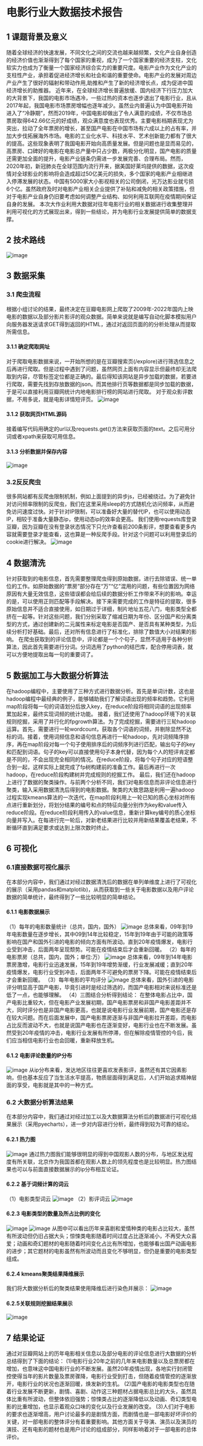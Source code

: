 # 电影行业大数据技术报告
## 1 课题背景及意义
随着全球经济的快速发展，不同文化之间的交流也越来越频繁，文化产业自身创造的经济价值也渐渐得到了每个国家的重视，成为了一个国家重要的经济支柱，文化软实力也成为了衡量一个国家经济综合实力的重要尺度。电影产业作为文化产业的支柱性产业，承担着促进经济增长和社会和谐的重要使命。电影产业的发展对周边产业产生了很好的辐射和带动作用,助推和产生了新的经济增长点，成为促进中国经济增长的助推器。
近年来，在全球经济增长普遍放缓、国内经济下行压力加大的大背景下，我国的电影市场遇冷，一些过热的资本也逐步退出了电影行业，且从2017年起，我国电影市场票房增幅也逐年减少。虽然业内普遍认为中国电影开始进入了“冷静期”，然而2019年，中国电影却做出了令人满意的成绩，不仅市场总票房取得642.66亿元的好成绩，观众满意度也表现优秀。主要电影档期表现尤为突出，拉动了全年票房的增长，甚至国产电影在中国市场有六成以上的占有率，并加大步伐拓展海外市场。电影的工业化水平、科技水平、艺术创新能力都有了很大的提高。这些现象表明了我国电影开始向高质量发展。但是问题也是显而易见的，高票房、口碑好的电影在电影总产量中只占少数，两极分化明显，国产电影的质量还需更加全面的提升，电影产业链条仍需进一步发展完善、合理布局。然而，2020年初，新冠肺炎在全球范围内流行开来，据美国好莱坞提供的数据，这次疫情对全球影业的影响将会造成超过50亿美元的损失，多个国家的电影产业相继进入停滞发展的状态。中国有5000家大小影视相关的公司倒闭，光万达影业就亏损6个亿。虽然政府及时对电影产业相关企业提供了补贴和减免的相关政策措施，但对于电影产业自身仍旧要考虑如何调整产业结构、如何利用互联网在疫情期间保证自身的发展。
本次大作业利用大数据对往年电影行业的相关数据进行收集整理并利用可视化的方式展现出来，得到一些结论，并为电影行业发展提供简单的数据支撑。

## 2 技术路线
![image](https://github.com/sjh126/movie_bd/blob/pic-mv/technology_roadmap.png)

## 3 数据采集

### 3.1 爬虫流程
根据小组讨论的结果，最终决定在豆瓣电影网上爬取了2009年-2022年国内上映电影的数据以及部分影片影评的观众数据。简单来说就是编写自动化脚本模拟用户向服务器发送请求GET得到返回的HTML，通过对返回页面的的分析处理从而提取所需信息。

#### 3.1.1 确定爬取网址
对于爬取电影数据来说，一开始所想的是在豆瓣搜索页(/explore)进行筛选信息之后再进行爬取。但是过程中遇到了问题，虽然网页上面有内容显示但最终却无法爬取到内容，尽管标签定位都是正确的。最后得知该网站是异步加载的数据，若要进行爬取，需要先找到存放数据的json。而其他排行页等数据都是同步加载的数据，于是可以直接利用豆瓣网统计内地电影排行榜的网站进行爬取。
对于观众影评数据，不用多说，就是电影详情短评页。
![image](https://github.com/sjh126/movie_bd/blob/pic-mv/pic_2.png)

#### 3.1.2 获取网页HTML源码
接着编写代码用确定的url以及requests.get()方法来获取页面的text。之后可用分词或者xpath来获取可用信息。

#### 3.1.3 分析数据并保存内容
![image](https://github.com/sjh126/movie_bd/blob/pic-mv/pic_3.png)

### 3.2反反爬虫
很多网站都有反爬虫限制机制，例如上面提到的异步js，已经被绕过。为了避免针对访问频率限制的反爬虫，我们在这里采用sleep的方式随机化访问频率，从而避免访问速度过快。对于针对IP限制，可以准备好大量的替代IP，也可以使用动态IP，相较于准备大量静态ip，使用动态ip的效率会更高。
我们使用requests库登录豆瓣，因为豆瓣在没有登录状态情况下只允许查看前200条影评，想要查看更多内容就需要登录才能查看，这也算是一种反爬手段。针对这个问题可以利用登录后的cookie进行解决。
![image](https://github.com/sjh126/movie_bd/blob/pic-mv/pic_4.png)

## 4 数据清洗
针对获取到的电影信息，首先需要整理爬虫得到原始数据，进行去除错误、统一单位的工作。如原始数据的“票房”部分存在“万”“亿”混用的问题，有些位置因为网络原因有大量无效信息，这些错误都会给后续的数据分析工作带来不利的影响。幸运的是，可以使用正则匹配等手段解决。接下来需要完成的工作是特征的提取，很多原始信息并不适合直接使用，如日期过于详细，制片地址五花八门，电影类型全都挤在一起等。针对这些问题，我们分别采取了缩减日期为年份、区分国产和分离类型的方式，通过创建新的二元属性来标定电影是否国产、是否具有某种类型，为后续分析打好基础。最后，还对所有信息进行了标准化，排除了数值大小对结果的影响。
在爬虫获取到的评论信息中，评论都是一个个句子，显然不适用于各种分析算法，因此首先需要进行分词。分词选用了python的结巴库，配合停用词表，就可以方便地提取出每一句的重要词了。

## 5 数据加工与大数据分析算法
在hadoop编程中，主要使用了三种方式进行数据分析。首先是单词计数，这也是hadoop编程中最经典的例子，能够辅助我们了解词语出现的频率和趋势。它利用map阶段将每一句的词语划分后放入key，在reduce阶段将相同词语的出现频率累加起来，最终实现词频的统计功能。
接着，我们还使用了hadoop环境下的关联规则挖掘，采用了并行化的fpgrowth算法。为了完成挖掘，需要进行三轮hadoop运算。首先，需要进行一轮wordcount，获取各个词语的词频，并剔除显然不达标的词。接着，使用词频信息和语句信息再进行一轮hadoop，先对词频降序排序，再在map阶段对每一个句子使用排序后的词频序列进行匹配，输出句子的key和匹配到词语。句子的key可以直接使用句子本身代替，因为每个人的短评肯定都是不同的，不会出现完全相同的情况。在reduce阶段，将每个句子对应的短语整合到一起，这样实际上就完成了fp树构建前的准备工作。最后再进行一次hadoop，在reduce阶段构建树并完成规则的挖掘工作。
最后，我们还在hadoop上进行了数据的聚类操作。与前两个分析不同，我们对电影信息而非评论信息进行聚类，输入采用数据清洗后得到的电影数据。聚类的大致思路是利用一遍hadoop过程实现kmeans算法的一次迭代，在map阶段利用上一轮已知的质心坐标对所有点进行重新划分，将划分结果的编号和点的特征向量分别作为key和value传入reduce阶段。在reduce阶段利用传入的value信息，重新计算key编号的质心坐标向量并写入。在每进行完一轮后，对新老结果进行比较并用新结果覆盖老结果，不断循环直到满足要求或达到上限次数时终止。

## 6 可视化

### 6.1直接数据可视化展示
在本部分内容中，我们通过对经过数据清洗后的数据在单列单维度上进行了可视化的展示（采用pandas和matplotlib)，从而获取到一些关于电影数据以及用户评论数据的简单统计，最终得到了一些比较明显的简单结论。

#### 6.1.1 电影数据展示
（1）每年的电影数量统计（总共，国内，国外）
![image](https://github.com/sjh126/movie_bd/blob/pic-mv/movie_num.png)
总体来看，09年到19年电影数量在逐步增长，其中09到14年比较稳定，15年到19年由于可能的政策等影响在国产和国外引进的电影的倾向方面有所波动。直到20年疫情爆发，电影行业受到冲击，后面两年呈现颓势。可能在疫情结束后才会重新回暖。
（2）每年的电影票房（总共，国内，国外；单位:万）
![image](https://github.com/sjh126/movie_bd/blob/pic-mv/box_office.png)
总体来看，09年到14年电影票房激增，电影行业迅速发展，15年到19年增势渐缓，行业发展减缓；直到20年疫情爆发，电影行业受到冲击，后面两年不可避免的票房下降。可能在疫情结束后才会重新回暖。
（3）每年电影的平均评分
![image](https://github.com/sjh126/movie_bd/blob/pic-mv/score.png)
总体来看，国外引进的电影评分明显高于国产电影，毕竟引进时是经过筛选的，而国产电影相对来说标准还是低了一点，也能够理解。
（4）三图结合分析得到结论：
在整体电影占比中，国产电影比重较大，但在电影产业发展初期，国产电影票房和非国产电影差距并不大，同时评分也是非国产电影更高，也就是说电影行业发展前期，国产电影还是存在较大问题。而在后面发展中，国产电影票房逐渐与非国产电影拉开差距，而电影占比反而波动不大，也就是说国产电影也在逐渐变好，电影行业也在不断发展。虽然受到20年疫情的冲击，电影行业发展有所停滞，但在解除疫情管控的今后，我们应当相信电影行业也会回暖，重新释放生机。

#### 6.1.2 电影评论数量的IP分布
![image](https://github.com/sjh126/movie_bd/blob/pic-mv/IP.png)
从ip分布来看，发达地区往往更喜欢发表影评，虽然还有其它因素影响，但也基本反应了当生活水平提高，物质层面得到满足后，人们开始追求精神层面的享受，电影就是其中的一种方式。

### 6.2 大数据分析算法结果
在本部分内容中，我们通过对经过加工以及大数据算法分析后的数据进行可视化结果展示（采用pyecharts），进一步对内容进行分析，最终得到较为可靠的结论。

#### 6.2.1 热力图
![image](https://github.com/sjh126/movie_bd/blob/pic-mv/heat_map.png)
通过热力图我们能够很明显的得到中国观影人数的分布，与地区发达程度有所关联，北京作为我国首都在观影人数上的领先程度也是比较明显。热力图结果也可以与前面直接数据展示的ip分布相互论证。

#### 6.2.2 基于词频计算的词云
（1）电影类型词云
![image](https://github.com/sjh126/movie_bd/blob/pic-mv/wordcloud1.png)
（2）影评词云
![image](https://github.com/sjh126/movie_bd/blob/pic-mv/wordcloud2.jpg)

#### 6.2.3 电影类型的数量及所占比例的变化
![image](https://github.com/sjh126/movie_bd/blob/pic-mv/proportion1.png)
![image](https://github.com/sjh126/movie_bd/blob/pic-mv/proportion2.png)
从图中可以看出历年来喜剧和爱情种类的电影占比较大，虽然有所波动但仍旧占据大头；惊悚类电影随着时间过度占比逐渐减小，不再受大众喜爱；动画和奇幻题材的电影随着时间变化占比有所增加，也能够看出国产动画电影的进步；其它题材的电影虽然有所波动而且变化不够明显，但仍是重要的电影类型组成。

#### 6.2.4 kmeans聚类结果降维展示
我们将大数据分析后的聚类结果使用降维后进行染色并展示：
![image](https://github.com/sjh126/movie_bd/blob/pic-mv/k-means.png)

#### 6.2.5关联规则挖掘结果展示
![image](https://github.com/sjh126/movie_bd/blob/pic-mv/rules.png)

## 7 结果论证
通过对豆瓣网站上的历年电影相关信息以及部分电影的评论信息进行大数据的分析总结得到了下面的结论：
(1)电影行业20年之前的几年来电影数量以及总票房都在增加，也意味这中国电影行业的不断发展。虽然20年疫情出现，各地实行封闭管控使得当年的影片数量及票房骤降，电影行业受到打击，但随着疫情管控的逐渐放开，电影行业的状况也逐渐回暖，焕发新的生机。
(2)国产电影的电影类型也在随着行业发展不断更新，剧情、喜剧、动作这三种题材占据电影总比的大头，虽然具体比重有所波动，但整体依旧强势；惊悚类占比的逐渐降低以及动画、奇幻类型电影的比重增加，也显示着观众口味的变化以及行业发展的改变。
(3)人们对于电影的要求也逐渐增高，用户讨论最多的是剧情方面，而剧情也是一部电影好坏评价的关键，对一部电影的整体评分有着重要影响。其他方面关于导演、演员以及演员的演技、还有电影的题材也是用户讨论的组成部分，同样影响着对于一部电影的总体评价。
